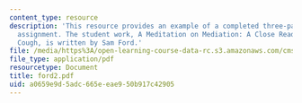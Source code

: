 ```yaml
---
content_type: resource
description: 'This resource provides an example of a completed three-page close reading
  assignment. The student work, A Meditation on Mediation: A Close Reading of Olivier?s
  Cough, is written by Sam Ford.'
file: /media/https%3A/open-learning-course-data-rc.s3.amazonaws.com/cms-796-major-media-texts-fall-2006/a0659e9d5adc665eeae950b917c42905_ford2.pdf
file_type: application/pdf
resourcetype: Document
title: ford2.pdf
uid: a0659e9d-5adc-665e-eae9-50b917c42905
---
```

